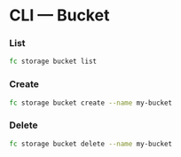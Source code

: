 # CLI — Bucket

### List
```bash
fc storage bucket list
```

### Create
```bash
fc storage bucket create --name my-bucket
```

### Delete
```bash
fc storage bucket delete --name my-bucket
```
